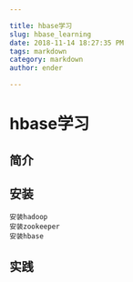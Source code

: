 ```yaml
---

title: hbase学习
slug: hbase_learning
date: 2018-11-14 18:27:35 PM
tags: markdown
category: markdown
author: ender

---
```

# hbase学习
## 简介
## 安装
	安装hadoop
	安装zookeeper
	安装hbase
## 实践
